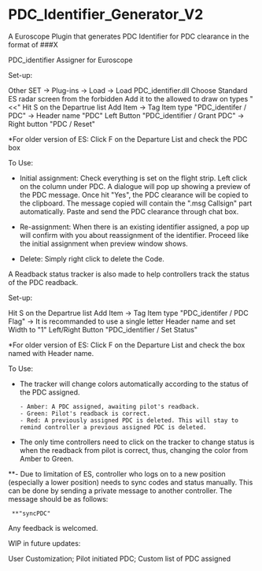 # PDC_Identifier_Generator_V2
A Euroscope Plugin that generates PDC Identifier for PDC clearance in the format of ###X

PDC_identifier Assigner for Euroscope

Set-up:

Other SET -> Plug-ins -> Load -> Load PDC_identifier.dll
Choose Standard ES radar screen from the forbidden
Add it to the allowed to draw on types "<<"
Hit S on the Departrue list
Add Item -> Tag Item type "PDC_identifer / PDC" -> Header name "PDC"
Left Button "PDC_identifier / Grant PDC" -> Right button "PDC / Reset"

*For older version of ES: Click F on the Departure List and check the PDC box

To Use:

 - Initial assignment:
        Check everything is set on the flight strip.
        Left click on the column under PDC.
        A dialogue will pop up showing a preview of the PDC message.
        Once hit "Yes", the PDC clearance will be copied to the clipboard.
        The message copied will contain the ".msg Callsign" part automatically.
        Paste and send the PDC clearance through chat box.
        
  - Re-assignment:
        When there is an existing identifier assigned, a pop up will confirm with you about reassignment of the identifier.
        Proceed like the initial assignment when preview window shows.
        
  - Delete:
        Simply right click to delete the Code.
        
A Readback status tracker is also made to help controllers track the status of the PDC readback.

Set-up:

Hit S on the Departrue list
Add Item -> Tag Item type "PDC_identifer / PDC Flag" -> It is recommanded to use a single letter Header name and set Width to "1"
Left/Right Button "PDC_identifier / Set Status"

*For older version of ES: Click F on the Departure List and check the box named with Header name.

To Use:

  - The tracker will change colors automatically according to the status of the PDC assigned.

        - Amber: A PDC assigned, awaiting pilot's readback.
        - Green: Pilot's readback is correct.
        - Red: A previously assigned PDC is deleted. This will stay to remind controller a previous assigned PDC is deleted.
        
   - The only time controllers need to click on the tracker to change status is when the readback from pilot is correct, thus, changing the color from Amber to Green.
   
   **- Due to limitation of ES, controller who logs on to a new position (especially a lower position) needs to sync codes and status manually. This can be done by sending a private message to another controller. The message should be as follows:
  
     **"syncPDC"
        
  Any feedback is welcomed.
  
  WIP in future updates:
  
  User Customization;
  Pilot initiated PDC;
  Custom list of PDC assigned
